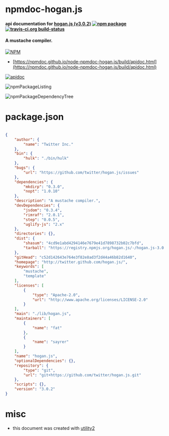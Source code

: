 # npmdoc-hogan.js

#### api documentation for  [hogan.js (v3.0.2)](http://twitter.github.com/hogan.js/)  [![npm package](https://img.shields.io/npm/v/npmdoc-hogan.js.svg?style=flat-square)](https://www.npmjs.org/package/npmdoc-hogan.js) [![travis-ci.org build-status](https://api.travis-ci.org/npmdoc/node-npmdoc-hogan.js.svg)](https://travis-ci.org/npmdoc/node-npmdoc-hogan.js)

#### A mustache compiler.

[![NPM](https://nodei.co/npm/hogan.js.png?downloads=true&downloadRank=true&stars=true)](https://www.npmjs.com/package/hogan.js)

- [https://npmdoc.github.io/node-npmdoc-hogan.js/build/apidoc.html](https://npmdoc.github.io/node-npmdoc-hogan.js/build/apidoc.html)

[![apidoc](https://npmdoc.github.io/node-npmdoc-hogan.js/build/screenCapture.buildCi.browser.%252Ftmp%252Fbuild%252Fapidoc.html.png)](https://npmdoc.github.io/node-npmdoc-hogan.js/build/apidoc.html)

![npmPackageListing](https://npmdoc.github.io/node-npmdoc-hogan.js/build/screenCapture.npmPackageListing.svg)

![npmPackageDependencyTree](https://npmdoc.github.io/node-npmdoc-hogan.js/build/screenCapture.npmPackageDependencyTree.svg)



# package.json

```json

{
    "author": {
        "name": "Twitter Inc."
    },
    "bin": {
        "hulk": "./bin/hulk"
    },
    "bugs": {
        "url": "https://github.com/twitter/hogan.js/issues"
    },
    "dependencies": {
        "mkdirp": "0.3.0",
        "nopt": "1.0.10"
    },
    "description": "A mustache compiler.",
    "devDependencies": {
        "jsdom": "0.3.4",
        "rimraf": "2.0.1",
        "step": "0.0.5",
        "uglify-js": "2.x"
    },
    "directories": {},
    "dist": {
        "shasum": "4cd9e1abd4294146e7679e41d7898732b02c7bfd",
        "tarball": "https://registry.npmjs.org/hogan.js/-/hogan.js-3.0.2.tgz"
    },
    "gitHead": "c52d142643e764e3f82e8ad3f2d44a46b82d1640",
    "homepage": "http://twitter.github.com/hogan.js/",
    "keywords": [
        "mustache",
        "template"
    ],
    "licenses": [
        {
            "type": "Apache-2.0",
            "url": "http://www.apache.org/licenses/LICENSE-2.0"
        }
    ],
    "main": "./lib/hogan.js",
    "maintainers": [
        {
            "name": "fat"
        },
        {
            "name": "sayrer"
        }
    ],
    "name": "hogan.js",
    "optionalDependencies": {},
    "repository": {
        "type": "git",
        "url": "git+https://github.com/twitter/hogan.js.git"
    },
    "scripts": {},
    "version": "3.0.2"
}
```



# misc
- this document was created with [utility2](https://github.com/kaizhu256/node-utility2)
